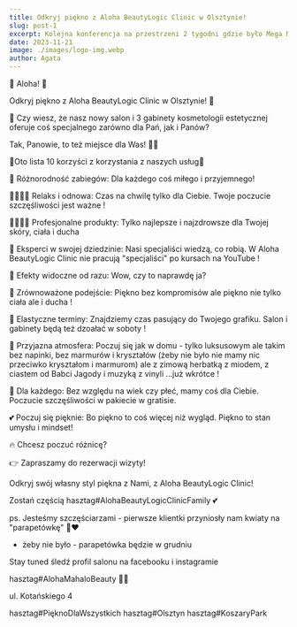 ```yaml
---
title: Odkryj piękno z Aloha BeautyLogic Clinic w Olsztynie!
slug: post-1
excerpt: Kolejna konferencja na przestrzeni 2 tygodni gdzie było Mega Motoryzacyjnie. Tym razem miałem przyjemność brać udział...
date: 2023-11-21
image: ./images/logo-img.webp
author: Agata
---
```


🌸 Aloha! 🤙

Odkryj piękno z
 Aloha BeautyLogic Clinic w Olsztynie! 🌸

🌟 Czy wiesz, że nasz nowy salon i 3 gabinety kosmetologii estetycznej oferuje coś specjalnego zarówno dla Pań, jak i Panów? 

Tak, Panowie, to też miejsce dla Was! 🕺💃 

🌸Oto lista 10 korzyści z korzystania z naszych usług🌸

🌈 Różnorodność zabiegów: 
Dla każdego coś miłego i przyjemnego!

💆‍♀️💆‍♂️ Relaks i odnowa: 
Czas na chwilę tylko dla Ciebie.
Twoje poczucie szczęśliwości jest ważne !

🧖‍♀️🧖‍♂️ Profesjonalne produkty:
 Tylko najlepsze i najzdrowsze dla Twojej skóry, ciała i ducha

🌟 Eksperci w swojej dziedzinie: Nasi specjaliści wiedzą, co robią. W Aloha BeautyLogic Clinic nie pracują "specjaliści" po kursach na YouTube !

🎉 Efekty widoczne od razu: 
Wow, czy to naprawdę ja?

🌿 Zrównoważone podejście: Piękno bez kompromisów ale piękno nie tylko ciała ale i ducha ! 

📅 Elastyczne terminy: 
Znajdziemy czas pasujący do Twojego grafiku. 
Salon i gabinety będą też dzoałać w soboty ! 

🤗 Przyjazna atmosfera: 
Poczuj się jak w domu - tylko luksusowym ale takim bez napinki, bez marmurów i kryształów 
(żeby nie było nie mamy nic przeciwko kryształom i marmurom) ale z zimową herbatką z miodem, z ciastem od Babci Jagody i muzyką z vinyli ...już wkrótce !

👫 Dla każdego:
 Bez względu na wiek czy płeć, mamy coś dla Ciebie. Poczucie szczęśliwości w pakiecie w gratisie.

💕 Poczuj się pięknie: 
Bo piękno to coś więcej niż wygląd.
Piękno to stan umysłu i mindset! 

🔥 Chcesz poczuć różnicę?

👉 Zapraszamy do rezerwacji wizyty! 

Odkryj swój własny styl piękna z Nami, z Aloha BeautyLogic Clinic!

Zostań częścią hasztag#AlohaBeautyLogicClinicFamily 💕

ps. Jesteśmy szczęściarzami - pierwsze klientki przyniosły nam kwiaty na "parapetówkę" 🙏❤️

* żeby nie było - parapetówka będzie w grudniu 

Stay tuned
śledź profil salonu na facebooku i instagramie 

hasztag#AlohaMahaloBeauty 🤙🌸

ul. Kotańskiego 4 

hasztag#PięknoDlaWszystkich 
hasztag#Olsztyn
hasztag#KoszaryPark